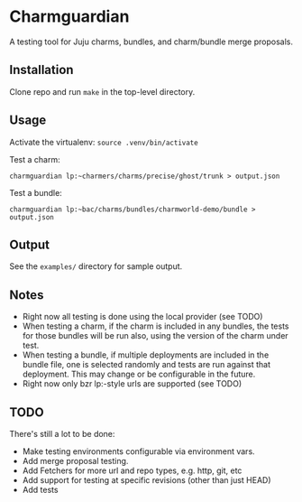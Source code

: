 # Charmguardian

A testing tool for Juju charms, bundles, and charm/bundle merge proposals.

## Installation

Clone repo and run `make` in the top-level directory.

## Usage

Activate the virtualenv: `source .venv/bin/activate`

Test a charm:

    charmguardian lp:~charmers/charms/precise/ghost/trunk > output.json

Test a bundle:

    charmguardian lp:~bac/charms/bundles/charmworld-demo/bundle > output.json

## Output

See the `examples/` directory for sample output.

## Notes

* Right now all testing is done using the local provider (see TODO)
* When testing a charm, if the charm is included in any bundles, the
  tests for those bundles will be run also, using the version of the
  charm under test.
* When testing a bundle, if multiple deployments are included in the
  bundle file, one is selected randomly and tests are run against that
  deployment. This may change or be configurable in the future.
* Right now only bzr lp:-style urls are supported (see TODO)

## TODO

There's still a lot to be done:

* Make testing environments configurable via environment vars.
* Add merge proposal testing.
* Add Fetchers for more url and repo types, e.g. http, git, etc
* Add support for testing at specific revisions (other than just HEAD)
* Add tests
